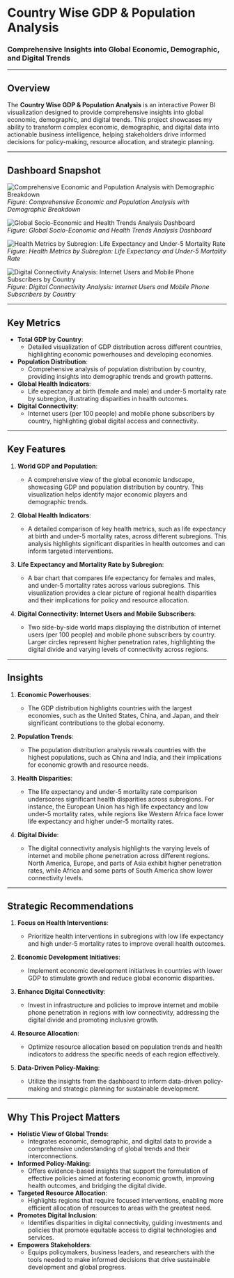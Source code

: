 # **Country Wise GDP & Population Analysis**  
### **Comprehensive Insights into Global Economic, Demographic, and Digital Trends**  

---

## **Overview**  
The **Country Wise GDP & Population Analysis** is an interactive Power BI visualization designed to provide comprehensive insights into global economic, demographic, and digital trends. This project showcases my ability to transform complex economic, demographic, and digital data into actionable business intelligence, helping stakeholders drive informed decisions for policy-making, resource allocation, and strategic planning.

---

## **Dashboard Snapshot**  

![Comprehensive Economic and Population Analysis with Demographic Breakdown](Images/Dashboard_Image_01.png)  
*Figure: Comprehensive Economic and Population Analysis with Demographic Breakdown*  

![Global Socio-Economic and Health Trends Analysis Dashboard](Images/Dashboard_Image_02.png)  
*Figure: Global Socio-Economic and Health Trends Analysis Dashboard*  

![Health Metrics by Subregion: Life Expectancy and Under-5 Mortality Rate](Images/Image_03.png)  
*Figure: Health Metrics by Subregion: Life Expectancy and Under-5 Mortality Rate*

![Digital Connectivity Analysis: Internet Users and Mobile Phone Subscribers by Country](Images/Image_04.png)  
*Figure: Digital Connectivity Analysis: Internet Users and Mobile Phone Subscribers by Country*

---

## **Key Metrics**  
- **Total GDP by Country**:  
   - Detailed visualization of GDP distribution across different countries, highlighting economic powerhouses and developing economies.
- **Population Distribution**:  
   - Comprehensive analysis of population distribution by country, providing insights into demographic trends and growth patterns.
- **Global Health Indicators**:  
   - Life expectancy at birth (female and male) and under-5 mortality rate by subregion, illustrating disparities in health outcomes.
- **Digital Connectivity**:  
   - Internet users (per 100 people) and mobile phone subscribers by country, highlighting global digital access and connectivity.

---

## **Key Features**  

1. **World GDP and Population**:  
   - A comprehensive view of the global economic landscape, showcasing GDP and population distribution by country. This visualization helps identify major economic players and demographic trends.

2. **Global Health Indicators**:  
   - A detailed comparison of key health metrics, such as life expectancy at birth and under-5 mortality rates, across different subregions. This analysis highlights significant disparities in health outcomes and can inform targeted interventions.

3. **Life Expectancy and Mortality Rate by Subregion**:  
   - A bar chart that compares life expectancy for females and males, and under-5 mortality rates across various subregions. This visualization provides a clear picture of regional health disparities and their implications for policy and resource allocation.

4. **Digital Connectivity: Internet Users and Mobile Subscribers**:  
   - Two side-by-side world maps displaying the distribution of internet users (per 100 people) and mobile phone subscribers by country. Larger circles represent higher penetration rates, highlighting the digital divide and varying levels of connectivity across regions.

---

## **Insights**  

1. **Economic Powerhouses**:  
   - The GDP distribution highlights countries with the largest economies, such as the United States, China, and Japan, and their significant contributions to the global economy.

2. **Population Trends**:  
   - The population distribution analysis reveals countries with the highest populations, such as China and India, and their implications for economic growth and resource needs.

3. **Health Disparities**:  
   - The life expectancy and under-5 mortality rate comparison underscores significant health disparities across subregions. For instance, the European Union has high life expectancy and low under-5 mortality rates, while regions like Western Africa face lower life expectancy and higher under-5 mortality rates.

4. **Digital Divide**:  
   - The digital connectivity analysis highlights the varying levels of internet and mobile phone penetration across different regions. North America, Europe, and parts of Asia exhibit higher penetration rates, while Africa and some parts of South America show lower connectivity levels.

---

## **Strategic Recommendations**  

1. **Focus on Health Interventions**:  
   - Prioritize health interventions in subregions with low life expectancy and high under-5 mortality rates to improve overall health outcomes.

2. **Economic Development Initiatives**:  
   - Implement economic development initiatives in countries with lower GDP to stimulate growth and reduce global economic disparities.

3. **Enhance Digital Connectivity**:  
   - Invest in infrastructure and policies to improve internet and mobile phone penetration in regions with low connectivity, addressing the digital divide and promoting inclusive growth.

4. **Resource Allocation**:  
   - Optimize resource allocation based on population trends and health indicators to address the specific needs of each region effectively.

5. **Data-Driven Policy-Making**:  
   - Utilize the insights from the dashboard to inform data-driven policy-making and strategic planning for sustainable development.

---

## **Why This Project Matters**  
- **Holistic View of Global Trends**:
     - Integrates economic, demographic, and digital data to provide a comprehensive understanding of global trends and their interconnections.
- **Informed Policy-Making**:
     - Offers evidence-based insights that support the formulation of effective policies aimed at fostering economic growth, improving health outcomes, and bridging the digital divide.
- **Targeted Resource Allocation**:
     - Highlights regions that require focused interventions, enabling more efficient allocation of resources to areas with the greatest need.
- **Promotes Digital Inclusion**:
     - Identifies disparities in digital connectivity, guiding investments and policies that promote equitable access to digital technologies and services.
- **Empowers Stakeholders**:
     - Equips policymakers, business leaders, and researchers with the tools needed to make informed decisions that drive sustainable development and global progress.
